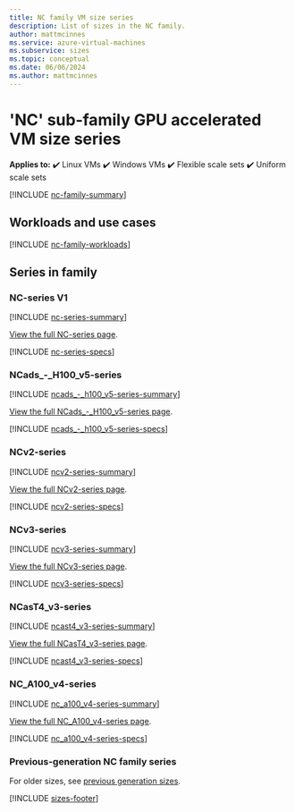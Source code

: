 ```yaml
---
title: NC family VM size series
description: List of sizes in the NC family.
author: mattmcinnes
ms.service: azure-virtual-machines
ms.subservice: sizes
ms.topic: conceptual
ms.date: 06/06/2024
ms.author: mattmcinnes
---
```


# 'NC' sub-family GPU accelerated VM size series

**Applies to:** :heavy_check_mark: Linux VMs :heavy_check_mark: Windows VMs :heavy_check_mark: Flexible scale sets :heavy_check_mark: Uniform scale sets

[!INCLUDE [nc-family-summary](./includes/nc-family-summary.md)]

## Workloads and use cases

[!INCLUDE [nc-family-workloads](./includes/nc-family-workloads.md)]

## Series in family

### NC-series V1
[!INCLUDE [nc-series-summary](./includes/nc-series-summary.md)]

[View the full NC-series page](./nc-series.md).

[!INCLUDE [nc-series-specs](./includes/nc-series-specs.md)]


### NCads_-_H100_v5-series
[!INCLUDE [ncads_-_h100_v5-series-summary](./includes/ncadsh100v5-series-summary.md)]

[View the full NCads_-_H100_v5-series page](./ncadsh100v5-series.md).

[!INCLUDE [ncads_-_h100_v5-series-specs](./includes/ncadsh100v5-series-specs.md)]


### NCv2-series
[!INCLUDE [ncv2-series-summary](./includes/ncv2-series-summary.md)]

[View the full NCv2-series page](./ncv2-series.md).

[!INCLUDE [ncv2-series-specs](./includes/ncv2-series-specs.md)]


### NCv3-series
[!INCLUDE [ncv3-series-summary](./includes/ncv3-series-summary.md)]

[View the full NCv3-series page](./ncv3-series.md).

[!INCLUDE [ncv3-series-specs](./includes/ncv3-series-specs.md)]


### NCasT4_v3-series
[!INCLUDE [ncast4_v3-series-summary](./includes/ncast4v3-series-summary.md)]

[View the full NCasT4_v3-series page](./ncast4v3-series.md).

[!INCLUDE [ncast4_v3-series-specs](./includes/ncast4v3-series-specs.md)]


### NC_A100_v4-series
[!INCLUDE [nc_a100_v4-series-summary](./includes/nca100v4-series-summary.md)]

[View the full NC_A100_v4-series page](./nca100v4-series.md).

[!INCLUDE [nc_a100_v4-series-specs](./includes/nca100v4-series-specs.md)]


### Previous-generation NC family series
For older sizes, see [previous generation sizes](../previous-gen-sizes-list.md#gpu-accelerated-previous-gen-sizes).

[!INCLUDE [sizes-footer](../includes/sizes-footer.md)]